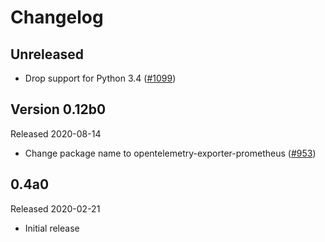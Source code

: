 # Changelog

## Unreleased

- Drop support for Python 3.4
  ([#1099](https://github.com/open-telemetry/opentelemetry-python/pull/1099))

## Version 0.12b0

Released 2020-08-14

- Change package name to opentelemetry-exporter-prometheus
  ([#953](https://github.com/open-telemetry/opentelemetry-python/pull/953))

## 0.4a0

Released 2020-02-21

- Initial release
